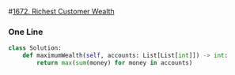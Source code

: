 #[1672. Richest Customer Wealth](https://leetcode.com/problems/richest-customer-wealth/)



### One Line

```python
class Solution:
    def maximumWealth(self, accounts: List[List[int]]) -> int:
        return max(sum(money) for money in accounts)
```

